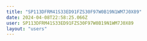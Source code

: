 ```yaml
---
title: "SP113DFRM41S33ED91FZS30F97W0B19N1WM7J0X89"
date: 2024-04-08T22:58:25.066Z
user: SP113DFRM41S33ED91FZS30F97W0B19N1WM7J0X89
layout: "users"
---
```

    